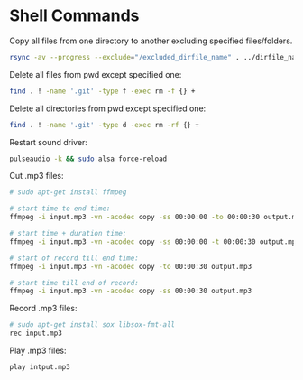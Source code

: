# Shell Commands

Copy all files from one directory to another excluding specified files/folders.
```bash
rsync -av --progress --exclude="/excluded_dirfile_name" . ../dirfile_name
```

Delete all files from pwd except specified one:
```bash
find . ! -name '.git' -type f -exec rm -f {} +
```

Delete all directories from pwd except specified one:
```bash
find . ! -name '.git' -type d -exec rm -rf {} +
```

Restart sound driver:
```bash
pulseaudio -k && sudo alsa force-reload
```

Cut .mp3 files:
```bash
# sudo apt-get install ffmpeg

# start time to end time:
ffmpeg -i input.mp3 -vn -acodec copy -ss 00:00:00 -to 00:00:30 output.mp3

# start time + duration time:
ffmpeg -i input.mp3 -vn -acodec copy -ss 00:00:00 -t 00:00:30 output.mp3

# start of record till end time:
ffmpeg -i input.mp3 -vn -acodec copy -to 00:00:30 output.mp3

# start time till end of record:
ffmpeg -i input.mp3 -vn -acodec copy -ss 00:00:30 output.mp3
```

Record .mp3 files:
```bash
# sudo apt-get install sox libsox-fmt-all
rec input.mp3
```

Play .mp3 files:
```bash
play intput.mp3
```

